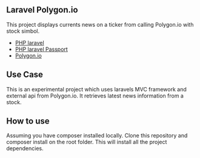 ## Laravel Polygon.io

This project displays currents news on a ticker from calling Polygon.io with stock simbol.

- [PHP laravel ](https://laravel.com/docs/8.x)
- [PHP laravel Passport ](https://laravel.com/docs/8.x/passport)
- [Polygon.io ](https://laravel.com/docs/8.x)

## Use Case
This is an experimental project which uses laravels MVC framework and external api from Polygon.io. It retrieves latest news information from a stock.

## How to use
Assuming you have composer installed locally. Clone this repository and composer install on the root folder. This will install all the project dependencies.
